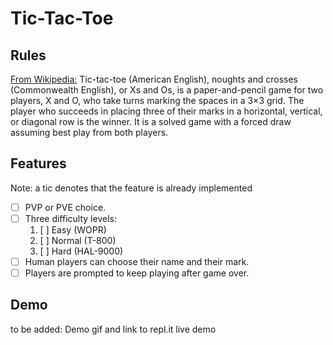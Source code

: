 # Tic-Tac-Toe

## Rules

[From Wikipedia:](https://en.wikipedia.org/wiki/Tic-tac-toe) Tic-tac-toe (American English), noughts and crosses (Commonwealth English), or Xs and Os, is a paper-and-pencil game for two players, X and O, who take turns marking the spaces in a 3×3 grid. The player who succeeds in placing three of their marks in a horizontal, vertical, or diagonal row is the winner. It is a solved game with a forced draw assuming best play from both players. 

## Features

Note: a tic denotes that the feature is already implemented

- [ ] PVP or PVE choice.
- [ ] Three difficulty levels:
    1. [ ] Easy (WOPR)
    1. [ ] Normal (T-800)
    1. [ ] Hard (HAL-9000)
- [ ] Human players can choose their name and their mark.
- [ ] Players are prompted to keep playing after game over.

## Demo

to be added: Demo gif and link to repl.it live demo
